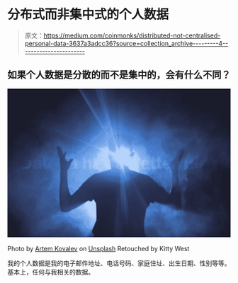# 分布式而非集中式的个人数据

> 原文：<https://medium.com/coinmonks/distributed-not-centralised-personal-data-3637a3adcc36?source=collection_archive---------4----------------------->

## 如果个人数据是分散的而不是集中的，会有什么不同？

![](img/05a50cfbdfe030ced5c7ac2e85131436.png)

Photo by [Artem Kovalev](https://unsplash.com/@artemkovalev?utm_source=medium&utm_medium=referral) on [Unsplash](https://unsplash.com?utm_source=medium&utm_medium=referral) Retouched by Kitty West

我的个人数据是我的电子邮件地址、电话号码、家庭住址、出生日期、性别等等。基本上，任何与我相关的数据。